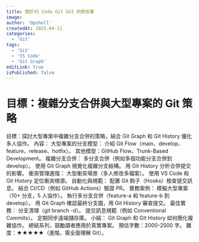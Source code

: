 ```yaml
---
title: 關於VS Code Git GUI 的那些事
image:
author: 'Opshell'
createdAt: 2025-04-11
categories:
  - 'Git'
tags:
  - 'Git'
  - 'VS Code'
  - 'Git Graph'
editLink: true
isPublished: false
---
```


# 目標：複雜分支合併與大型專案的 Git 策略
目標：探討大型專案中複雜分支合併的策略，結合 Git Graph 和 Git History 優化多人協作。
內容：
大型專案的分支模型：
介紹 Git Flow（main、develop、feature、release、hotfix）。
其他模型：GitHub Flow、Trunk-Based Development。
複雜分支合併：
多分支合併（例如多個功能分支合併到 develop）。
使用 Git Graph 視覺化複雜分支結構。
用 Git History 分析合併提交的影響。
衝突管理進階：
大型衝突場景（多人修改多檔案）。
使用 VS Code 和 Git History 定位衝突根源。
自動化與規範：
配置 Git 鉤子（Hooks）檢查提交訊息。
結合 CI/CD（例如 GitHub Actions）驗證 PR。
實務案例：
模擬大型專案（10+ 分支，5 人協作）。
執行多分支合併（feature-a 和 feature-b 到 develop）。
用 Git Graph 確認最終分支圖，用 Git History 審查提交。
最佳實務：
分支清理（git branch -d）。
提交訊息規範（例如 Conventional Commits）。
定期同步遠端儲存庫。
小結：
Git Graph 和 Git History 如何簡化複雜協作。
總結系列，鼓勵讀者應用於真實專案。
預估字數：2000-2500 字。
難度：★★★★★（進階，需全面理解 Git）。
